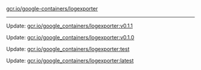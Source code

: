 [gcr.io/google-containers/logexporter](https://hub.docker.com/r/cruse/logexporter/tags/) 

----
Update: [gcr.io/google_containers/logexporter:v0.1.1](https://hub.docker.com/r/cruse/logexporter/tags/)

Update: [gcr.io/google_containers/logexporter:v0.1.0](https://hub.docker.com/r/cruse/logexporter/tags/)

Update: [gcr.io/google_containers/logexporter:test](https://hub.docker.com/r/cruse/logexporter/tags/)

Update: [gcr.io/google_containers/logexporter:latest](https://hub.docker.com/r/cruse/logexporter/tags/)

